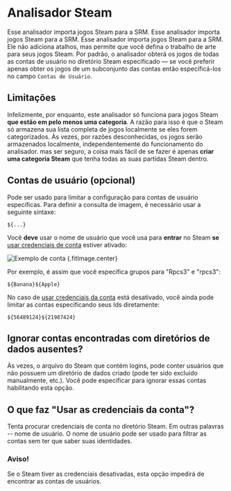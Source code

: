 # Analisador Steam

Esse analisador importa jogos Steam para a SRM. Esse analisador importa jogos Steam para a SRM. Esse analisador importa jogos Steam para a SRM. Ele não adiciona atalhos, mas permite que você defina o trabalho de arte para seus jogos Steam. Por padrão, o analisador obterá os jogos de todas as contas de usuário no diretório Steam especificado &mdash; se você preferir apenas obter os jogos de um subconjunto das contas então especificá-los no campo `Contas de Usuário`.

## Limitações

Infelizmente, por enquanto, este analisador só funciona para jogos Steam **que estão em pelo menos uma categoria**. A razão para isso é que o Steam só armazena sua lista completa de jogos localmente se eles forem categorizados. Às vezes, por razões desconhecidas, os jogos serão armazenados localmente, independentemente do funcionamento do analisador. mas ser seguro, a coisa mais fácil de se fazer é apenas **criar uma categoria Steam** que tenha todas as suas partidas Steam dentro.

## Contas de usuário (opcional)

Pode ser usado para limitar a configuração para contas de usuário específicas. Para definir a consulta de imagem, é necessário usar a seguinte sintaxe:

```
${...}
```

Você **deve** usar o nome de usuário que você usa para **entrar** no Steam **se** [usar credenciais de conta](#what-does-use-account-credentials-do) estiver ativado:

![Exemplo de conta](../../../assets/images/user-account-example.png) {.fitImage.center}

Por exemplo, é assim que você especifica grupos para "Rpcs3" e "rpcs3":

```
${Banana}${Apple}
```

No caso de [usar credenciais da conta](#what-does-use-account-credentials-do) está desativado, você ainda pode limitar as contas especificando seus Ids diretamente:

```
${56489124}${21987424}
```

## Ignorar contas encontradas com diretórios de dados ausentes?

Às vezes, o arquivo do Steam que contém logins, pode conter usuários que não possuem um diretório de dados criado (pode ter sido excluído manualmente, etc.). Você pode especificar para ignorar essas contas habilitando esta opção.

## O que faz "Usar as credenciais da conta"?

Tenta procurar credenciais de conta no diretório Steam. Em outras palavras -- nome de usuário. O nome de usuário pode ser usado para filtrar as contas sem ter que saber suas identidades.

### Aviso!

Se o Steam tiver as credenciais desativadas, esta opção impedirá de encontrar as contas de usuários.
